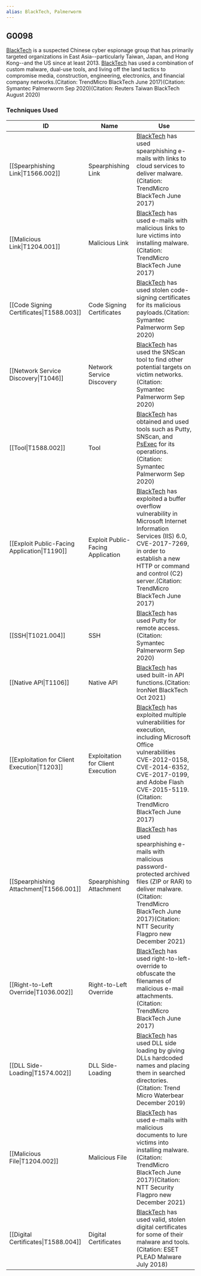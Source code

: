```yaml
---
alias: BlackTech, Palmerworm
---
```


## G0098

[BlackTech](https://attack.mitre.org/groups/G0098) is a suspected Chinese cyber espionage group that has primarily targeted organizations in East Asia--particularly Taiwan, Japan, and Hong Kong--and the US since at least 2013. [BlackTech](https://attack.mitre.org/groups/G0098) has used a combination of custom malware, dual-use tools, and living off the land tactics to compromise media, construction, engineering, electronics, and financial company networks.(Citation: TrendMicro BlackTech June 2017)(Citation: Symantec Palmerworm Sep 2020)(Citation: Reuters Taiwan BlackTech August 2020)


### Techniques Used

| ID | Name | Use |
| --- | --- | --- |
| [[Spearphishing Link\|T1566.002]] | Spearphishing Link | [BlackTech](https://attack.mitre.org/groups/G0098) has used spearphishing e-mails with links to cloud services to deliver malware.(Citation: TrendMicro BlackTech June 2017) |
| [[Malicious Link\|T1204.001]] | Malicious Link | [BlackTech](https://attack.mitre.org/groups/G0098) has used e-mails with malicious links to lure victims into installing malware.(Citation: TrendMicro BlackTech June 2017)	  |
| [[Code Signing Certificates\|T1588.003]] | Code Signing Certificates | [BlackTech](https://attack.mitre.org/groups/G0098) has used stolen code-signing certificates for its malicious payloads.(Citation: Symantec Palmerworm Sep 2020) |
| [[Network Service Discovery\|T1046]] | Network Service Discovery | [BlackTech](https://attack.mitre.org/groups/G0098) has used the SNScan tool to find other potential targets on victim networks.(Citation: Symantec Palmerworm Sep 2020) |
| [[Tool\|T1588.002]] | Tool | [BlackTech](https://attack.mitre.org/groups/G0098) has obtained and used tools such as Putty, SNScan, and [PsExec](https://attack.mitre.org/software/S0029) for its operations.(Citation: Symantec Palmerworm Sep 2020) |
| [[Exploit Public-Facing Application\|T1190]] | Exploit Public-Facing Application | [BlackTech](https://attack.mitre.org/groups/G0098) has exploited a buffer overflow vulnerability in Microsoft Internet Information Services (IIS) 6.0, CVE-2017-7269, in order to establish a new HTTP or command and control (C2) server.(Citation: TrendMicro BlackTech June 2017) |
| [[SSH\|T1021.004]] | SSH | [BlackTech](https://attack.mitre.org/groups/G0098) has used Putty for remote access.(Citation: Symantec Palmerworm Sep 2020) |
| [[Native API\|T1106]] | Native API | [BlackTech](https://attack.mitre.org/groups/G0098) has used built-in API functions.(Citation: IronNet BlackTech Oct 2021) |
| [[Exploitation for Client Execution\|T1203]] | Exploitation for Client Execution | [BlackTech](https://attack.mitre.org/groups/G0098) has exploited multiple vulnerabilities for execution, including Microsoft Office vulnerabilities CVE-2012-0158, CVE-2014-6352, CVE-2017-0199, and Adobe Flash CVE-2015-5119.(Citation: TrendMicro BlackTech June 2017) |
| [[Spearphishing Attachment\|T1566.001]] | Spearphishing Attachment | [BlackTech](https://attack.mitre.org/groups/G0098) has used spearphishing e-mails with malicious password-protected archived files (ZIP or RAR) to deliver malware.(Citation: TrendMicro BlackTech June 2017)(Citation: NTT Security Flagpro new December 2021) |
| [[Right-to-Left Override\|T1036.002]] | Right-to-Left Override | [BlackTech](https://attack.mitre.org/groups/G0098) has used right-to-left-override to obfuscate the filenames of malicious e-mail attachments.(Citation: TrendMicro BlackTech June 2017) |
| [[DLL Side-Loading\|T1574.002]] | DLL Side-Loading | [BlackTech](https://attack.mitre.org/groups/G0098) has used DLL side loading by giving DLLs hardcoded names and placing them in searched directories.(Citation: Trend Micro Waterbear December 2019)  |
| [[Malicious File\|T1204.002]] | Malicious File | [BlackTech](https://attack.mitre.org/groups/G0098) has used e-mails with malicious documents to lure victims into installing malware.(Citation: TrendMicro BlackTech June 2017)(Citation: NTT Security Flagpro new December 2021)	  |
| [[Digital Certificates\|T1588.004]] | Digital Certificates | [BlackTech](https://attack.mitre.org/groups/G0098) has used valid, stolen digital certificates for some of their malware and tools.(Citation: ESET PLEAD Malware July 2018) |
